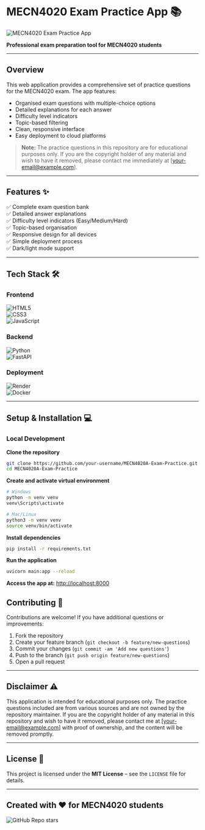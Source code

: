 # MECN4020 Exam Practice App 📚

![MECN4020 Exam Practice App](https://via.placeholder.com/800x400?text=MECN4020+Exam+Practice+App)

**Professional exam preparation tool for MECN4020 students**

---

## Overview

This web application provides a comprehensive set of practice questions for the MECN4020 exam. The app features:

- Organised exam questions with multiple-choice options  
- Detailed explanations for each answer  
- Difficulty level indicators  
- Topic-based filtering  
- Clean, responsive interface  
- Easy deployment to cloud platforms  

> **Note:** The practice questions in this repository are for educational purposes only. If you are the copyright holder of any material and wish to have it removed, please contact me immediately at [your-email@example.com].

---

## Features ✨

✅ Complete exam question bank  
✅ Detailed answer explanations  
✅ Difficulty level indicators (Easy/Medium/Hard)  
✅ Topic-based organisation  
✅ Responsive design for all devices  
✅ Simple deployment process  
✅ Dark/light mode support  

---

## Tech Stack 🛠️

### Frontend

![HTML5](https://img.shields.io/badge/HTML5-E34F26?style=for-the-badge&logo=html5&logoColor=white)  
![CSS3](https://img.shields.io/badge/CSS3-1572B6?style=for-the-badge&logo=css3&logoColor=white)  
![JavaScript](https://img.shields.io/badge/JavaScript-F7DF1E?style=for-the-badge&logo=javascript&logoColor=black)  

### Backend

![Python](https://img.shields.io/badge/Python-3776AB?style=for-the-badge&logo=python&logoColor=white)  
![FastAPI](https://img.shields.io/badge/FastAPI-009688?style=for-the-badge&logo=FastAPI&logoColor=white)  

### Deployment

![Render](https://img.shields.io/badge/Render-46E3B7?style=for-the-badge&logo=render&logoColor=white)  
![Docker](https://img.shields.io/badge/Docker-2496ED?style=for-the-badge&logo=docker&logoColor=white)  

---

## Setup & Installation 💻

### Local Development

**Clone the repository**

```bash
git clone https://github.com/your-username/MECN4020A-Exam-Practice.git
cd MECN4020A-Exam-Practice
```

**Create and activate virtual environment**

```bash
# Windows
python -m venv venv
venv\Scripts\activate

# Mac/Linux
python3 -m venv venv
source venv/bin/activate
```

**Install dependencies**

```bash
pip install -r requirements.txt
```

**Run the application**

```bash
uvicorn main:app --reload
```

**Access the app at:** [http://localhost:8000](http://localhost:8000)

## Contributing 🤝

Contributions are welcome! If you have additional questions or improvements:

1. Fork the repository  
2. Create your feature branch (`git checkout -b feature/new-questions`)  
3. Commit your changes (`git commit -am 'Add new questions'`)  
4. Push to the branch (`git push origin feature/new-questions`)  
5. Open a pull request  

---

## Disclaimer ⚠️

This application is intended for educational purposes only. The practice questions included are from various sources and are not owned by the repository maintainer. If you are the copyright holder 
of any material in this repository and wish to have it removed, please contact me at [your-email@example.com] with proof of ownership, and the content will be removed promptly.

---

## License 📄

This project is licensed under the **MIT License** – see the `LICENSE` file for details.

---

## Created with ❤️ for MECN4020 students  
![GitHub Repo stars](https://img.shields.io/github/stars/your-username/MECN4020A-Exam-Practice?style=social)
